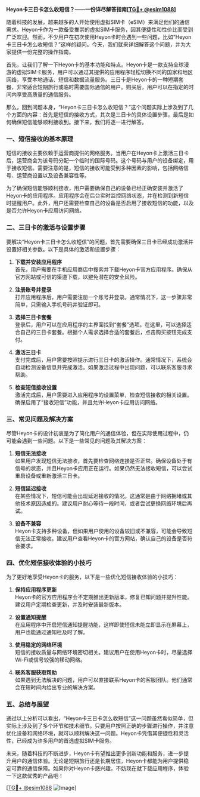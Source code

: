 **Heyon卡三日卡怎么收短信？——一份详尽解答指南[[TG💪+ @esim1088](https://t.me/s/esim1088)]**

随着科技的发展，越来越多的人开始使用虚拟SIM卡（eSIM）来满足他们的通信需求。Heyon卡作为一款备受推崇的虚拟SIM卡服务，因其便捷性和性价比而受到广泛欢迎。然而，不少用户在初次使用Heyon卡时会遇到一些问题，比如“Heyon卡三日卡怎么收短信？”这样的疑问。今天，我们就来详细解答这个问题，并为大家提供一份完整的操作指南。

首先，让我们了解一下Heyon卡的基本功能和特点。Heyon卡是一款支持全球漫游的虚拟SIM卡服务，用户可以通过其提供的应用程序轻松切换不同的国家和地区网络，享受本地通话、短信和数据流量服务。三日卡是Heyon卡的一种短期套餐，非常适合短期旅行或临时需要国际通信的用户。购买后，用户可以在指定的时间内享受高质量的通信服务。

那么，回到问题本身，“Heyon卡三日卡怎么收短信？”这个问题实际上涉及到了几个方面的内容：首先是短信的接收方式，其次是三日卡的具体设置步骤，最后是如何确保短信能够顺利接收到。接下来，我们将逐一进行解答。

### **一、短信接收的基本原理**

短信的接收主要依赖于运营商提供的网络服务。当用户在Heyon卡上激活三日卡后，运营商会为该号码分配一个临时的国际号码。这个号码与用户的设备绑定，用于接收短信。需要注意的是，短信的接收可能受到多种因素的影响，包括网络信号、运营商设置以及设备兼容性等。

为了确保短信能够顺利接收，用户需要确保自己的设备已经正确安装并激活了Heyon卡的应用程序。应用程序会在后台实时监控网络状态，并在检测到新短信时提醒用户。此外，用户还需要检查自己的设备是否启用了接收短信的功能，以及是否允许Heyon卡应用访问网络。

### **二、三日卡的激活与设置步骤**

要解决“Heyon卡三日卡怎么收短信”的问题，首先需要确保三日卡已经成功激活并设置好相关参数。以下是具体的激活和设置步骤：

1. **下载并安装应用程序**  
   首先，用户需要在手机应用商店中搜索并下载Heyon卡官方应用程序。确保从官方网站或可信的渠道下载，以避免潜在的安全风险。

2. **注册账号并登录**  
   打开应用程序后，用户需要注册一个账号并登录。通常情况下，这一步骤非常简单，只需输入手机号码并验证即可。

3. **选择三日卡套餐**  
   登录后，用户可以在应用程序的主界面找到“套餐”选项。在这里，可以选择适合自己的三日卡套餐。根据个人需求选择合适的套餐后，点击购买按钮完成支付。

4. **激活三日卡**  
   支付完成后，用户需要按照提示进行三日卡的激活操作。通常情况下，系统会自动检测设备信息并完成激活。如果激活过程中出现问题，可以联系客服寻求帮助。

5. **检查短信接收设置**  
   激活完成后，用户需要进入应用程序的设置菜单，检查短信接收的相关设置。确保启用了“接收短信”功能，并且允许Heyon卡应用访问网络。

### **三、常见问题及解决方案**

尽管Heyon卡的设计初衷是为了简化用户的通信体验，但在实际使用过程中，仍可能会遇到一些问题。以下是一些常见的问题及其解决方案：

1. **短信无法接收**  
   如果用户发现短信无法接收，首先要检查网络连接是否正常。确保设备处于有信号的状态，并且Heyon卡应用正在运行。如果仍然无法接收短信，可以尝试重启设备或重新激活三日卡。

2. **短信延迟接收**  
   在某些情况下，短信可能会出现延迟接收的情况。这通常是由于网络拥堵或其他技术原因造成的。建议用户耐心等待一段时间，或者尝试更换网络环境后再试。

3. **设备不兼容**  
   Heyon卡支持多种设备，但如果用户使用的设备较旧或不兼容，可能会导致短信无法正常接收。建议用户查看Heyon卡的官方网站，确认自己的设备是否符合要求。

### **四、优化短信接收体验的小技巧**

为了更好地享受Heyon卡的服务，以下是一些优化短信接收体验的小技巧：

1. **保持应用程序更新**  
   Heyon卡的官方应用程序会不定期推出更新版本，修复已知问题并提升性能。建议用户定期检查更新，并及时安装最新版本。

2. **设置通知提醒**  
   在应用程序中开启短信通知提醒功能，这样即使短信未能立即显示在屏幕上，用户也能通过通知栏及时了解。

3. **使用稳定的网络环境**  
   短信的接收质量与网络环境密切相关。建议用户在使用Heyon卡时，尽量选择Wi-Fi或信号较强的移动网络。

4. **联系客服获取帮助**  
   如果遇到无法解决的问题，用户可以直接联系Heyon卡的客服团队。他们通常会在短时间内给出专业的解决方案。

### **五、总结与展望**

通过以上分析可以看出，“Heyon卡三日卡怎么收短信”这一问题虽然看似简单，但实际上涉及到了多个环节和技术细节。只要用户按照正确的步骤进行操作，并注意优化设备和网络环境，就可以顺利解决这一问题。Heyon卡凭借其便捷性和灵活性，已经成为许多用户的首选虚拟SIM卡服务。

未来，随着科技的不断进步，Heyon卡有望推出更多创新功能和服务，进一步提升用户的通信体验。无论是短期旅行还是长期居住，Heyon卡都能为用户提供稳定可靠的通信保障。如果你对Heyon卡感兴趣，不妨现在就下载应用程序，体验一下这款优秀的产品吧！

[[TG💪+ @esim1088](https://t.me/s/esim1088) ![Image](https://i.postimg.cc/4NQfJmqS/Snipaste-2025-05-13-00-14-12.png)]